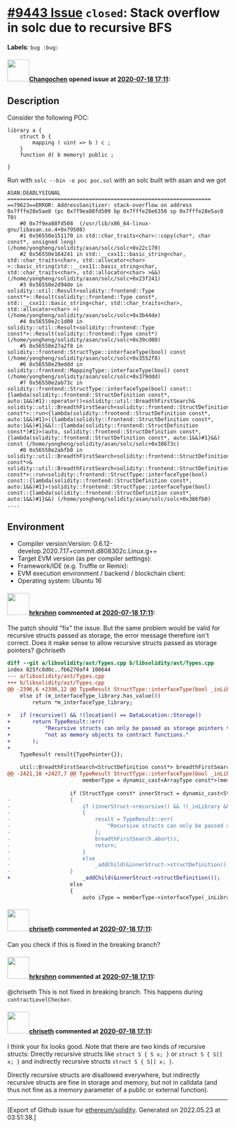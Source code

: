# [\#9443 Issue](https://github.com/ethereum/solidity/issues/9443) `closed`: Stack overflow in solc due to recursive BFS
**Labels**: `bug :bug:`


#### <img src="https://avatars.githubusercontent.com/u/18531282?u=d99a5e2c998328de35b34cf9ea3dae85dfc4ad26&v=4" width="50">[Changochen](https://github.com/Changochen) opened issue at [2020-07-18 17:11](https://github.com/ethereum/solidity/issues/9443):

## Description
Consider the following POC:
```solidity
library a {
    struct b {
        mapping ( uint => b ) c ;
    }
    function d( b memory) public ;

}
```

Run with `solc --bin -o poc poc.sol` with an solc built with asan and we got 
```
ASAN:DEADLYSIGNAL
=================================================================
==79623==ERROR: AddressSanitizer: stack-overflow on address 0x7fffe28e5ae8 (pc 0x7f9ea88fd509 bp 0x7fffe28e6350 sp 0x7fffe28e5ac0 T0)
    #0 0x7f9ea88fd508  (/usr/lib/x86_64-linux-gnu/libasan.so.4+0x79508)
    #1 0x56550e151170 in std::char_traits<char>::copy(char*, char const*, unsigned long) (/home/yongheng/solidity/asan/solc/solc+0x22c170)
    #2 0x56550e164241 in std::__cxx11::basic_string<char, std::char_traits<char>, std::allocator<char> >::basic_string(std::__cxx11::basic_string<char, std::char_traits<char>, std::allocator<char> >&&) (/home/yongheng/solidity/asan/solc/solc+0x23f241)
    #3 0x56550e2d94de in solidity::util::Result<solidity::frontend::Type const*>::Result(solidity::frontend::Type const*, std::__cxx11::basic_string<char, std::char_traits<char>, std::allocator<char> >) (/home/yongheng/solidity/asan/solc/solc+0x3b44de)
    #4 0x56550e2c1d00 in solidity::util::Result<solidity::frontend::Type const*>::Result(solidity::frontend::Type const*) (/home/yongheng/solidity/asan/solc/solc+0x39cd00)
    #5 0x56550e27a2f8 in solidity::frontend::StructType::interfaceType(bool) const (/home/yongheng/solidity/asan/solc/solc+0x3552f8)
    #6 0x56550e29eddd in solidity::frontend::MappingType::interfaceType(bool) const (/home/yongheng/solidity/asan/solc/solc+0x379ddd)
    #7 0x56550e2ab73c in solidity::frontend::StructType::interfaceType(bool) const::{lambda(solidity::frontend::StructDefinition const*, auto:1&&)#1}::operator()<solidity::util::BreadthFirstSearch& solidity::util::BreadthFirstSearch<solidity::frontend::StructDefinition const*>::run<{lambda(solidity::frontend::StructDefinition const*, auto:1&&)#1}>({lambda(solidity::frontend::StructDefinition const*, auto:1&&)#1}&&)::{lambda(solidity::frontend::StructDefinition const*)#1}>(auto, solidity::frontend::StructDefinition const*, {lambda(solidity::frontend::StructDefinition const*, auto:1&&)#1}&&) const (/home/yongheng/solidity/asan/solc/solc+0x38673c)
    #8 0x56550e2abfb0 in solidity::util::BreadthFirstSearch<solidity::frontend::StructDefinition const*>& solidity::util::BreadthFirstSearch<solidity::frontend::StructDefinition const*>::run<solidity::frontend::StructType::interfaceType(bool) const::{lambda(solidity::frontend::StructDefinition const*, auto:1&&)#1}>(solidity::frontend::StructType::interfaceType(bool) const::{lambda(solidity::frontend::StructDefinition const*, auto:1&&)#1}&&) (/home/yongheng/solidity/asan/solc/solc+0x386fb0)
....
```
## Environment

- Compiler version:Version: 0.6.12-develop.2020.7.17+commit.d808302c.Linux.g++
- Target EVM version (as per compiler settings):
- Framework/IDE (e.g. Truffle or Remix):
- EVM execution environment / backend / blockchain client:
- Operating system: Ubuntu 16

#### <img src="https://avatars.githubusercontent.com/u/13174375?u=52d702cb6bec53b561afa293cf9cd53ef7a63924&v=4" width="50">[hrkrshnn](https://github.com/hrkrshnn) commented at [2020-07-18 17:11](https://github.com/ethereum/solidity/issues/9443#issuecomment-660951604):

The patch should "fix" the issue. But the same problem would be valid for recursive structs passed as storage, the error message therefore isn't correct. Does it make sense to allow recursive structs passed as storage pointers? @chriseth 

```patch
diff --git a/libsolidity/ast/Types.cpp b/libsolidity/ast/Types.cpp
index 825fc8d0c..fb6270af4 100644
--- a/libsolidity/ast/Types.cpp
+++ b/libsolidity/ast/Types.cpp
@@ -2396,6 +2396,12 @@ TypeResult StructType::interfaceType(bool _inLibrary) const
 	else if (m_interfaceType_library.has_value())
 		return *m_interfaceType_library;
 
+	if (recursive() && !(location() == DataLocation::Storage))
+		return TypeResult::err(
+			"Recursive structs can only be passed as storage pointers to libraries, "
+			"not as memory objects to contract functions."
+		);
+
 	TypeResult result{TypePointer{}};
 
 	util::BreadthFirstSearch<StructDefinition const*> breadthFirstSearch{{&m_struct}};
@@ -2421,18 +2427,7 @@ TypeResult StructType::interfaceType(bool _inLibrary) const
 						memberType = dynamic_cast<ArrayType const*>(memberType)->baseType();
 
 					if (StructType const* innerStruct = dynamic_cast<StructType const*>(memberType))
-					{
-						if (innerStruct->recursive() && !(_inLibrary && location() == DataLocation::Storage))
-						{
-							result = TypeResult::err(
-								"Recursive structs can only be passed as storage pointers to libraries, not as memory objects to contract functions."
-							);
-							breadthFirstSearch.abort();
-							return;
-						}
-						else
-							_addChild(&innerStruct->structDefinition());
-					}
+						_addChild(&innerStruct->structDefinition());
 					else
 					{
 						auto iType = memberType->interfaceType(_inLibrary);
 ```

#### <img src="https://avatars.githubusercontent.com/u/9073706?v=4" width="50">[chriseth](https://github.com/chriseth) commented at [2020-07-18 17:11](https://github.com/ethereum/solidity/issues/9443#issuecomment-661080273):

Can you check if this is fixed in the breaking branch?

#### <img src="https://avatars.githubusercontent.com/u/13174375?u=52d702cb6bec53b561afa293cf9cd53ef7a63924&v=4" width="50">[hrkrshnn](https://github.com/hrkrshnn) commented at [2020-07-18 17:11](https://github.com/ethereum/solidity/issues/9443#issuecomment-661088630):

@chriseth This is not fixed in breaking branch. This happens during `contractLevelChecker`.

#### <img src="https://avatars.githubusercontent.com/u/9073706?v=4" width="50">[chriseth](https://github.com/chriseth) commented at [2020-07-18 17:11](https://github.com/ethereum/solidity/issues/9443#issuecomment-664399598):

I think your fix looks good. Note that there are two kinds of recursive structs: Directly recursive structs like `struct S { S x; }` or `struct S { S[] x; }` and indirectly recursive structs `struct S { S[] x; }`.

Directly recursive structs are disallowed everywhere, but indirectly recursive structs are fine in storage and memory, but not in calldata (and thus not fine as a memory parameter of a public or external function).


-------------------------------------------------------------------------------



[Export of Github issue for [ethereum/solidity](https://github.com/ethereum/solidity). Generated on 2022.05.23 at 03:51:38.]
